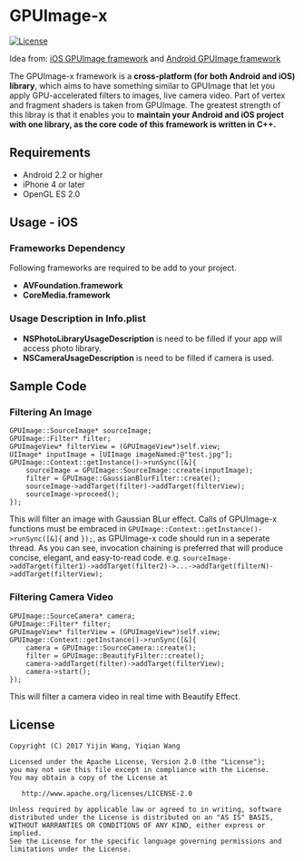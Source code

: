 # GPUImage-x
[![License](https://img.shields.io/badge/license-Apache%202-blue.svg)](https://www.apache.org/licenses/LICENSE-2.0)

Idea from: [iOS GPUImage framework](https://github.com/BradLarson/GPUImage) and [Android GPUImage framework](https://github.com/CyberAgent/android-gpuimage)

The GPUImage-x framework is a **cross-platform (for both Android and iOS) library**, which aims to have something similar to GPUImage that let you apply GPU-accelerated filters to images, live camera video. Part of vertex and fragment shaders is taken from GPUImage. The greatest strength of this libray is that it enables you to **maintain your Android and iOS project with one library, as the core code of this framework is written in C++.**

## Requirements
- Android 2.2 or higher 
- iPhone 4 or later
- OpenGL ES 2.0

## Usage - iOS

### Frameworks Dependency
Following frameworks are required to be add to your project.
- **AVFoundation.framework**
- **CoreMedia.framework**

### Usage Description in Info.plist
- **NSPhotoLibraryUsageDescription** is need to be filled if your app will access photo library.
- **NSCameraUsageDescription** is need to be filled if camera is used.

## Sample Code

### Filtering An Image

    GPUImage::SourceImage* sourceImage;
    GPUImage::Filter* filter;
    GPUImageView* filterView = (GPUImageView*)self.view;
    UIImage* inputImage = [UIImage imageNamed:@"test.jpg"];
    GPUImage::Context::getInstance()->runSync([&]{
        sourceImage = GPUImage::SourceImage::create(inputImage);
        filter = GPUImage::GaussianBlurFilter::create();
        sourceImage->addTarget(filter)->addTarget(filterView);
        sourceImage->proceed();
    });

This will filter an image with Gaussian BLur effect. Calls of GPUImage-x functions must be embraced in `GPUImage::Context::getInstance()->runSync([&]{` and `});`, as GPUImage-x code should run in a seperate thread. As you can see, invocation chaining is preferred that will produce concise, elegant, and easy-to-read code. e.g. `sourceImage->addTarget(filter1)->addTarget(filter2)->...->addTarget(filterN)->addTarget(filterView);`

### Filtering Camera Video

    GPUImage::SourceCamera* camera;
    GPUImage::Filter* filter;
    GPUImageView* filterView = (GPUImageView*)self.view;
    GPUImage::Context::getInstance()->runSync([&]{
        camera = GPUImage::SourceCamera::create();
        filter = GPUImage::BeautifyFilter::create();
        camera->addTarget(filter)->addTarget(filterView);
        camera->start();
    });

This will filter a camera video in real time with Beautify Effect.

## License
    Copyright (C) 2017 Yijin Wang, Yiqian Wang

    Licensed under the Apache License, Version 2.0 (the "License");
    you may not use this file except in compliance with the License.
    You may obtain a copy of the License at

       http://www.apache.org/licenses/LICENSE-2.0

    Unless required by applicable law or agreed to in writing, software
    distributed under the License is distributed on an "AS IS" BASIS,
    WITHOUT WARRANTIES OR CONDITIONS OF ANY KIND, either express or implied.
    See the License for the specific language governing permissions and
    limitations under the License.

